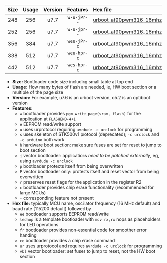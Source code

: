|Size|Usage|Version|Features|Hex file|
|:-:|:-:|:-:|:-:|:--|
|248|256|u7.7|`w-u-jPr--`|[urboot_at90pwm316_16mhz_250000bps_lednop_ur_vbl.hex](https://raw.githubusercontent.com/stefanrueger/urboot.hex/main/mcus/at90pwm316/fcpu_16mhz/250000_bps/urboot_at90pwm316_16mhz_250000bps_lednop_ur_vbl.hex)|
|252|256|u7.7|`w-u-jpr--`|[urboot_at90pwm316_16mhz_250000bps_lednop_fr_ur_vbl.hex](https://raw.githubusercontent.com/stefanrueger/urboot.hex/main/mcus/at90pwm316/fcpu_16mhz/250000_bps/urboot_at90pwm316_16mhz_250000bps_lednop_fr_ur_vbl.hex)|
|356|384|u7.7|`weu-jPr-c`|[urboot_at90pwm316_16mhz_250000bps_ee_lednop_fr_ce_ur_vbl.hex](https://raw.githubusercontent.com/stefanrueger/urboot.hex/main/mcus/at90pwm316/fcpu_16mhz/250000_bps/urboot_at90pwm316_16mhz_250000bps_ee_lednop_fr_ce_ur_vbl.hex)|
|338|512|u7.7|`weu-hpr-c`|[urboot_at90pwm316_16mhz_250000bps_ee_lednop_fr_ce_ur.hex](https://raw.githubusercontent.com/stefanrueger/urboot.hex/main/mcus/at90pwm316/fcpu_16mhz/250000_bps/urboot_at90pwm316_16mhz_250000bps_ee_lednop_fr_ce_ur.hex)|
|442|512|u7.7|`wes-hpr-c`|[urboot_at90pwm316_16mhz_250000bps_ee_lednop_fr_ce.hex](https://raw.githubusercontent.com/stefanrueger/urboot.hex/main/mcus/at90pwm316/fcpu_16mhz/250000_bps/urboot_at90pwm316_16mhz_250000bps_ee_lednop_fr_ce.hex)|

- **Size:** Bootloader code size including small table at top end
- **Usage:** How many bytes of flash are needed, ie, HW boot section or a multiple of the page size
- **Version:** For example, u7.6 is an urboot version, o5.2 is an optiboot version
- **Features:**
  + `w` bootloader provides `pgm_write_page(sram, flash)` for the application at `FLASHEND-4+1`
  + `e` EEPROM read/write support
  + `u` uses urprotocol requiring `avrdude -c urclock` for programming
  + `s` uses skeleton of STK500v1 protocol (deprecated); `-c urclock` and `-c arduino` both work
  + `h` hardware boot section: make sure fuses are set for reset to jump to boot section
  + `j` vector bootloader: applications *need to be patched externally*, eg, using `avrdude -c urclock`
  + `p` bootloader protects itself from being overwritten
  + `P` vector bootloader only: protects itself and reset vector from being overwritten
  + `r` preserves reset flags for the application in the register R2
  + `c` bootloader provides chip erase functionality (recommended for large MCUs)
  + `-` corresponding feature not present
- **Hex file:** typically MCU name, oscillator frequency (16 MHz default) and baud rate (115200 default) followed by
  + `ee` bootloader supports EEPROM read/write
  + `lednop` is a template bootloader with `mov rx,rx` nops as placeholders for LED operations
  + `fr` bootloader provides non-essential code for smoother error handing
  + `ce` bootloader provides a chip erase command
  + `ur` uses urprotocol and requires `avrdude -c urclock` for programming
  + `vbl` vector bootloader: set fuses to jump to reset, not the HW boot section
